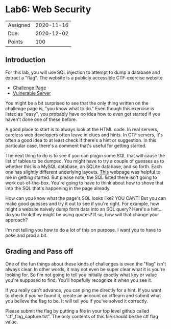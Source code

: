 # Lab6: Web Security

|||
|---|---|
| Assigned | 2020-11-16|
| Due: | 2020-12-02|
| Points | 100 |

## Introduction

For this lab, you will use SQL injection to attempt to dump a database
and extract a "flag". The website is a publicly accessible CTF-exercise
website.

* [Challenge Page](https://ctflearn.com/challenge/88)
* [Vulnerable Server](https://web.ctflearn.com/web4/)

You might be a bit surprised to see that the only thing written on the
challenge page is, "you know what to do."  Even though this exercise is
listed as "easy", you probably have no idea how to even get started if you
haven't done one of these before.

A good place to start is to always look at the HTML code. In real servers,
careless web developers often leave in clues and hints. In CTF servers, 
it's often a good idea to at least check if there's a hint or suggestion.
In this particular case, there's a comment that's useful for getting started.

The next thing to do is to see if you can plugin some SQL that will cause
the list of tables to be dumped. You might have to try a couple of guesses
as to whether this is a MySQL database, an SQLite database, and so forth.
Each one has slightly different underlying layouts. [This](https://www.sqlinjection.net/table-names/) webpage was 
helpful to me in getting started. But please note, the SQL listed there
isn't going to work out-of-the-box. You're going to have to think about
how to shove that into the SQL that's happening in the page already.

How can you know what the page's SQL looks like? YOU CANT! But you can make
good guesses and try it out to see if you're right. For example, how might
a website naively dump form data into an SQL query? Here's a hint... do you
think they might be using quotes? If so, how will that change your approach?

I'm not telling you how to do a lot of this on purpose. I want you to have
to poke and prod a bit. 

## Grading and Pass off

One of the fun things about these kinds of challenges is even the "flag"
isn't always clear. In other words, it may not even be super clear what
it is you're looking for. So I'm not going to tell you initially exactly what
key or value you're supposed to find. You'll hopefully recognize it when you
see it.

If you really can't advance, you can ping me directly for a hint. If you
want to check if you've found it, create an account on ctflearn and submit
what you believe the flag to be. It will tell you if you've solved it
correctly.

Please submit the flag by putting a file in your top level 
github called "ctf_flag_capture.txt". The only contents of this file should
be the ctf flag value. 